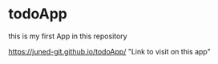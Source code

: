 # todoApp
this is my first App in this repository

 https://juned-git.github.io/todoApp/    "Link to visit on this app"
